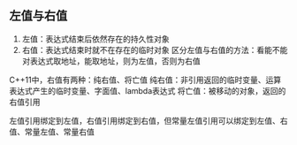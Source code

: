 ## 左值与右值
1. 左值：表达式结束后依然存在的持久性对象
2. 右值：表达式结束时就不在存在的临时对象
区分左值与右值的方法：看能不能对表达式取地址，能取地址，则为左值，否则为右值

C++11中，右值有两种：纯右值、将亡值
纯右值：非引用返回的临时变量、运算表达式产生的临时变量、字面值、lambda表达式
将亡值：被移动的对象，返回的右值引用

左值引用绑定到左值，右值引用绑定到右值，但常量左值引用可以绑定到左值、右值、常量左值、常量右值